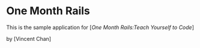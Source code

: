 # One Month Rails

This is the sample application for [*One Month Rails:Teach Yourself to Code*]

by [Vincent Chan]